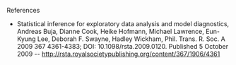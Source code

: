References

 - Statistical inference for exploratory data analysis and model diagnostics,  Andreas Buja, Dianne Cook, Heike Hofmann, Michael Lawrence, Eun-Kyung Lee, Deborah F. Swayne, Hadley Wickham, Phil. Trans. R. Soc. A 2009 367 4361-4383; DOI: 10.1098/rsta.2009.0120. Published 5 October 2009 -- http://rsta.royalsocietypublishing.org/content/367/1906/4361
